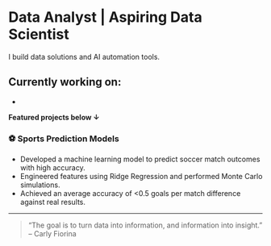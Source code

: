 # Data Analyst | Aspiring Data Scientist

I build data solutions and AI automation tools.

## Currently working on:
- 

**Featured projects below ↓**
### ⚽ Sports Prediction Models
- Developed a machine learning model to predict soccer match outcomes with high accuracy.
- Engineered features using Ridge Regression and performed Monte Carlo simulations.
- Achieved an average accuracy of <0.5 goals per match difference against real results.

---
> “The goal is to turn data into information, and information into insight.” – Carly Fiorina



